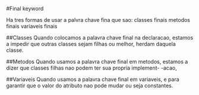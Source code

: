 #Final keyword

Ha tres formas de usar a palvra chave fina que sao:
classes finais
metodos finais
variaveis finais

##Classes
Quando colocamos a palavra chave final na declaracao, estamos a impedir que outras classes sejam filhas ou
melhor, herdam daquela classe.


##Metodos
Quando usamos a palavra chave final em metodos, estamos a dizer que classes filhas nao podem ter sua propria implement-
-acao, 

##Variaveis
Quando usamos a palavra chave final em variaveis, e para garantir que o valor do atributo nao pode mudar
ou seja constantes.